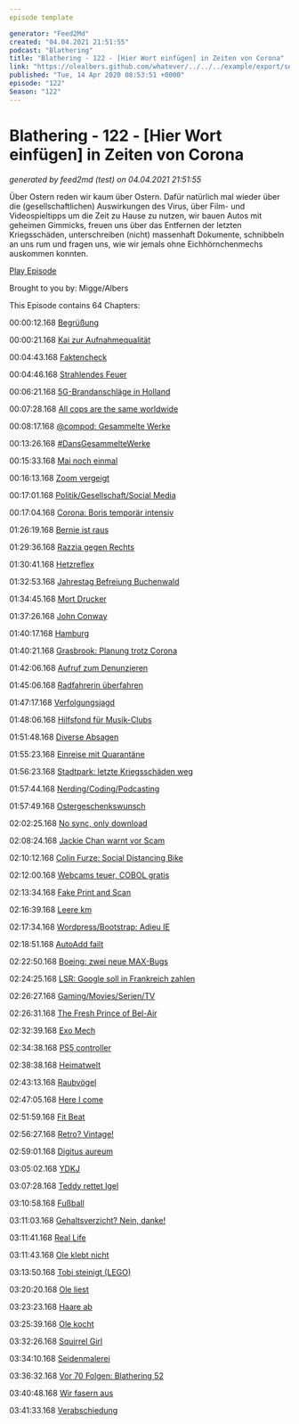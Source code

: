 ```yaml
---
episode template

generator: "Feed2Md"
created: "04.04.2021 21:51:55"
podcast: "Blathering"
title: "Blathering - 122 - [Hier Wort einfügen] in Zeiten von Corona"
link: "https://olealbers.github.com/whatever/../../../example/export/seasons/5/2020/4/Blathering - 122 - [Hier Wort einfügen] in Zeiten von Corona.md"
published: "Tue, 14 Apr 2020 08:53:51 +0000"
episode: "122"
Season: "122"
---
```


# Blathering - 122 - [Hier Wort einfügen] in Zeiten von Corona
_generated by feed2md (test) on 04.04.2021 21:51:55_

Über Ostern reden wir kaum über Ostern. Dafür natürlich mal wieder über die (gesellschaftlichen) Auswirkungen des Virus, über Film- und Videospieltipps um die Zeit zu Hause zu nutzen, wir bauen Autos mit geheimen Gimmicks, freuen uns über das Entfernen der letzten Kriegsschäden, unterschreiben (nicht) massenhaft Dokumente, schnibbeln an uns rum und fragen uns, wie wir jemals ohne Eichhörnchenmechs auskommen konnten.

[Play Episode](https://www.blathering.de/podlove/file/1189/s/feed/c/mp3/blathering_122.mp3)

Brought to you by: Migge/Albers

This Episode contains 64 Chapters:


00:00:12.168 [Begrüßung]()

00:00:21.168 [Kai zur Aufnahmequalität](https://pluspora.com/posts/80fb8e005ae70138497d101b0e91c357#be6986105c1801381b23005056264835)

00:04:43.168 [Faktencheck]()

00:04:46.168 [Strahlendes Feuer](https://taz.de/Feuer-rund-um-Tschernobyl/!5677956/)

00:06:21.168 [5G-Brandanschläge in Holland](https://www.golem.de/news/niederlande-erneut-anschlaege-auf-mobilfunktuerme-wegen-5g-2004-147847.html)

00:07:28.168 [All cops are the same worldwide](https://twitter.com/aprilaser/status/1247866135304962049)

00:08:17.168 [@compod: Gesammelte Werke](https://twitter.com/search?q=(from%3Acompod)%20(%40blathering_pod)%20until%3A2020-04-14%20since%3A2020-07-04&src=typed_query&f=live)

00:13:26.168 [#DansGesammelteWerke](https://twitter.com/search?q=(from%3Aevildanwallace)%20(%40blathering_pod)%20until%3A2020-04-14%20since%3A2020-04-07&src=typed_query&f=live)

00:15:33.168 [Mai noch einmal](https://twitter.com/tagesthemen/status/1247632362076135424)

00:16:13.168 [Zoom vergeigt](https://www.derstandard.at/story/2000116699893/zoom-ceo-zu-sicherheitsproblemen-ich-habe-es-wirklich-vergeigt)

00:17:01.168 [Politik/Gesellschaft/Social Media]()

00:17:04.168 [Corona: Boris temporär intensiv](https://www.sueddeutsche.de/politik/grossbritannien-boris-johnson-geht-es-besser-1.4873757)

01:26:19.168 [Bernie ist raus](https://www.tagesschau.de/ausland/sanders-praesidentschaftswahl-101.html)

01:29:36.168 [Razzia gegen Rechts](https://www.spiegel.de/politik/deutschland/hessen-razzia-gegen-rechtsextreme-ermittler-beschlagnahmen-waffen-und-ns-devotionalien-a-36fa7c35-72cc-4602-b508-6387ff88fb6a?sara_ecid=soci_upd_KsBF0AFjflf0DZCxpPYDCQgO1dEMph)

01:30:41.168 [Hetzreflex](https://www.volksverpetzer.de/kommentar/afd-celle/)

01:32:53.168 [Jahrestag Befreiung Buchenwald](https://www.buchenwald.de/47/date/2020/04/09/medieninformation/)

01:34:45.168 [Mort Drucker](https://de.wikipedia.org/wiki/Mort_Drucker)

01:37:26.168 [John Conway](https://de.wikipedia.org/wiki/John_Horton_Conway)

01:40:17.168 [Hamburg]()

01:40:21.168 [Grasbrook: Planung trotz Corona](https://www.haufe.de/immobilien/wohnungswirtschaft/Park-See-Hochhaeuser-–-Elbphilharmonie-Architekten-bebauen-Grasbrook_260_513560.html)

01:42:06.168 [Aufruf zum Denunzieren](https://twitter.com/tmigge/status/1249085601627942915)

01:45:06.168 [Radfahrerin überfahren](https://hamburg1.de/nachrichten/44470/Toedlicher_Abbiegeunfall_auf_der_Bebelallee.html)

01:47:17.168 [Verfolgungsjagd](https://www.ndr.de/nachrichten/hamburg/Zwei-Verletzte-bei-Unfall-nach-Verfolgungsjagd,unfall14598.html)

01:48:06.168 [Hilfsfond für Musik-Clubs](https://hamburg1.de/nachrichten/44488/Elbphilharmonie_Hilfsfonds_fuer_Musiker.html)

01:51:48.168 [Diverse Absagen](https://www.hamburg.de/erlebnis-sport/13707604/coronavirus-veranstaltungen-hamburg/)

01:55:23.168 [Einreise mit Quarantäne](https://hamburg1.de/nachrichten/44503/Ein_und_Rueckreisende_muessen_in_Quarantaene.html)

01:56:23.168 [Stadtpark: letzte Kriegsschäden weg](https://hamburg1.de/nachrichten/44495/Alle_Kriegsschaeden_im_Stadtpark_beseitigt.html)

01:57:44.168 [Nerding/Coding/Podcasting]()

01:57:49.168 [Ostergeschenkswunsch](https://twitter.com/stammtischphilo/status/1248009047493595136)

02:02:25.168 [No sync, only download](https://lightroom.adobe.com/lightroom-downloader)

02:08:24.168 [Jackie Chan warnt vor Scam](https://twitter.com/EyeOfJackieChan/status/1243027554149138432)

02:10:12.168 [Colin Furze: Social Distancing Bike](https://www.youtube.com/watch?v=vZFDNR9V5Nc)

02:12:00.168 [Webcams teuer, COBOL gratis](https://www.golem.de/news/400-prozent-preissteigerung-webcam-preise-explodieren-2004-147845.html)

02:13:34.168 [Fake Print and Scan](https://gitlab.com/edouardklein/falsisign)

02:16:39.168 [Leere km]()

02:17:34.168 [Wordpress/Bootstrap: Adieu IE](https://www.golem.de/news/browser-bootstrap-und-wordpress-wollen-ie-support-beenden-2004-147846.html)

02:18:51.168 [AutoAdd failt](https://script.google.com/home)

02:22:50.168 [Boeing: zwei neue MAX-Bugs](https://www.golem.de/news/boeing-737-max-boeing-entdeckt-zwei-weitere-softwarefehler-2004-147785.html)

02:24:25.168 [LSR: Google soll in Frankreich zahlen](https://www.golem.de/news/leistungsschutzrecht-google-soll-franzoesische-verlage-fuer-snippets-bezahlen-2004-147830.html)

02:26:27.168 [Gaming/Movies/Serien/TV]()

02:26:31.168 [The Fresh Prince of Bel-Air](https://twitter.com/stammtischphilo/status/1247271240974434304)

02:32:39.168 [Exo Mech](https://twitter.com/stammtischphilo/status/1247560159020429313)

02:34:38.168 [PS5 controller](https://twitter.com/stammtischphilo/status/1247625404816523265)

02:38:38.168 [Heimatwelt](https://twitter.com/stammtischphilo/status/1247960297261989890)

02:43:13.168 [Raubvögel](https://twitter.com/stammtischphilo/status/1248418007044329474)

02:47:05.168 [Here I come](https://twitter.com/stammtischphilo/status/1248710123637350401)

02:51:59.168 [Fit Beat](https://twitter.com/stammtischphilo/status/1248730159248740361)

02:56:27.168 [Retro? Vintage!](https://twitter.com/tmigge/status/1249238606700589056)

02:59:01.168 [Digitus aureum](https://de.wikipedia.org/wiki/James_Bond_007_%E2%80%93_Goldfinger)

03:05:02.168 [YDKJ](https://twitter.com/exilsoester/status/1247939007474008064)

03:07:28.168 [Teddy rettet Igel](https://de.wikipedia.org/wiki/James_Marsden)

03:10:58.168 [Fußball]()

03:11:03.168 [Gehaltsverzicht? Nein, danke!](https://www.welt.de/sport/article206996463/England-Kein-Gehaltsverzicht-in-der-reichsten-Fussball-Liga-der-Welt.html)

03:11:41.168 [Real Life]()

03:11:43.168 [Ole klebt nicht](https://twitter.com/stammtischphilo/status/1247533891079909389)

03:13:50.168 [Tobi steinigt (LEGO)](https://twitter.com/tmigge/status/1248546080226230272)

03:20:20.168 [Ole liest](https://twitter.com/stammtischphilo/status/1248936482527686657)

03:23:23.168 [Haare ab](https://twitter.com/stammtischphilo/status/1249374362328801280)

03:25:39.168 [Ole kocht](https://twitter.com/stammtischphilo/status/1249277356210040834)

03:32:26.168 [Squirrel Girl](https://de.wikipedia.org/wiki/Squirrel_Girl)

03:34:10.168 [Seidenmalerei](http://weavesilk.com/)

03:36:32.168 [Vor 70 Folgen: Blathering 52](https://www.blathering.de/2018/06/blathering-052-keine-kurzschluss-reaktion/)

03:40:48.168 [Wir fasern aus]()

03:41:33.168 [Verabschiedung]()



